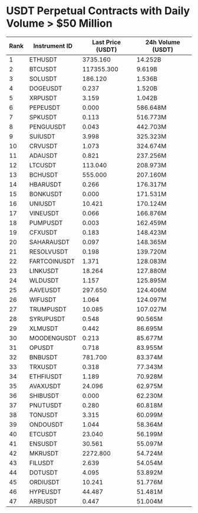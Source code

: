 # USDT Perpetual Contracts with Daily Volume > $50 Million

| Rank | Instrument ID | Last Price (USDT) | 24h Volume (USDT) |
|------|---------------|-------------------|-------------------|
| 1 | ETHUSDT | 3735.160 | 14.252B |
| 2 | BTCUSDT | 117355.300 | 9.619B |
| 3 | SOLUSDT | 186.120 | 1.536B |
| 4 | DOGEUSDT | 0.237 | 1.520B |
| 5 | XRPUSDT | 3.159 | 1.042B |
| 6 | PEPEUSDT | 0.000 | 586.648M |
| 7 | SPKUSDT | 0.113 | 516.773M |
| 8 | PENGUUSDT | 0.043 | 442.703M |
| 9 | SUIUSDT | 3.998 | 325.323M |
| 10 | CRVUSDT | 1.073 | 324.674M |
| 11 | ADAUSDT | 0.821 | 237.256M |
| 12 | LTCUSDT | 113.040 | 208.973M |
| 13 | BCHUSDT | 555.000 | 207.160M |
| 14 | HBARUSDT | 0.266 | 176.317M |
| 15 | BONKUSDT | 0.000 | 171.531M |
| 16 | UNIUSDT | 10.421 | 170.124M |
| 17 | VINEUSDT | 0.066 | 166.876M |
| 18 | PUMPUSDT | 0.003 | 162.459M |
| 19 | CFXUSDT | 0.183 | 148.423M |
| 20 | SAHARAUSDT | 0.097 | 148.365M |
| 21 | RESOLVUSDT | 0.198 | 139.720M |
| 22 | FARTCOINUSDT | 1.371 | 128.083M |
| 23 | LINKUSDT | 18.264 | 127.880M |
| 24 | WLDUSDT | 1.157 | 125.895M |
| 25 | AAVEUSDT | 297.650 | 124.406M |
| 26 | WIFUSDT | 1.064 | 124.097M |
| 27 | TRUMPUSDT | 10.085 | 107.027M |
| 28 | SYRUPUSDT | 0.548 | 90.565M |
| 29 | XLMUSDT | 0.442 | 86.695M |
| 30 | MOODENGUSDT | 0.213 | 85.677M |
| 31 | OPUSDT | 0.718 | 83.955M |
| 32 | BNBUSDT | 781.700 | 83.374M |
| 33 | TRXUSDT | 0.318 | 77.343M |
| 34 | ETHFIUSDT | 1.189 | 70.928M |
| 35 | AVAXUSDT | 24.096 | 62.975M |
| 36 | SHIBUSDT | 0.000 | 62.230M |
| 37 | PNUTUSDT | 0.280 | 60.818M |
| 38 | TONUSDT | 3.315 | 60.099M |
| 39 | ONDOUSDT | 1.044 | 58.364M |
| 40 | ETCUSDT | 23.040 | 56.199M |
| 41 | ENSUSDT | 30.561 | 55.097M |
| 42 | MKRUSDT | 2272.800 | 54.724M |
| 43 | FILUSDT | 2.639 | 54.054M |
| 44 | DOTUSDT | 4.095 | 53.892M |
| 45 | ORDIUSDT | 10.241 | 51.776M |
| 46 | HYPEUSDT | 44.487 | 51.481M |
| 47 | ARBUSDT | 0.447 | 51.004M |
